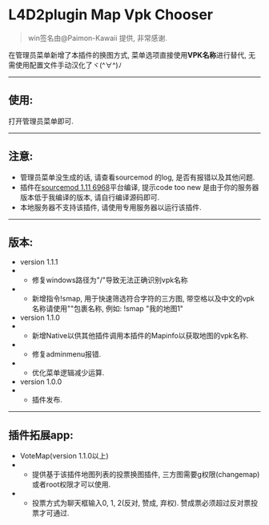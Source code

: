 # L4D2plugin Map Vpk Chooser
> win签名由@Paimon-Kawaii 提供, 非常感谢.

在管理员菜单新增了本插件的换图方式, 菜单选项直接使用**VPK名称**进行替代, 无需使用配置文件手动汉化了ヾ(^∀^)ﾉ
* * * 
## 使用: 
打开管理员菜单即可.

* * *
## 注意: 

* 管理员菜单没生成的话, 请查看sourcemod 的log, 是否有报错以及其他问题.
* 插件在[sourcemod 1.11 6968](http://www.sourcemod.net/downloads.php)平台编译, 提示code too new 是由于你的服务器版本低于我编译的版本, 请自行编译源码即可.
* 本地服务器不支持该插件, 请使用专用服务器以运行该插件.

* * *
## 版本:
* version 1.1.1
* * 修复windows路径为"/"导致无法正确识别vpk名称
* * 新增指令!smap, 用于快速筛选符合字符的三方图, 带空格以及中文的vpk名称请使用""包裹名称, 例如: !smap "我的地图1"
* version 1.1.0
* * 新增Native以供其他插件调用本插件的Mapinfo以获取地图的vpk名称.
* * 修复adminmenu报错.
* * 优化菜单逻辑减少运算.
* version 1.0.0
* * 插件发布.

* * *
## 插件拓展app:
* VoteMap(version 1.1.0以上)
* * 提供基于该插件地图列表的投票换图插件, 三方图需要g权限(changemap)或者root权限才可以使用.
* * 投票方式为聊天框输入0, 1, 2(反对, 赞成, 弃权). 赞成票必须超过反对票投票才可通过.